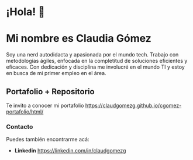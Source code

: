 # ¡Hola! 👋

# Mi nombre es Claudia Gómez
Soy una nerd autodidacta y apasionada por el mundo tech.
Trabajo con metodologías ágiles, enfocada en la completitud de soluciones eficientes y eficaces.
Con dedicación y disciplina me involucré en el mundo TI y estoy en busca de mi primer empleo en el área.

## Portafolio + Repositorio
Te invito a conocer mi portafolio https://claudgomezg.github.io/cgomez-portafolio/html/


### Contacto
Puedes también encontrarme acá:

+ **Linkedin** https://linkedin.com/in/claudgomezg
